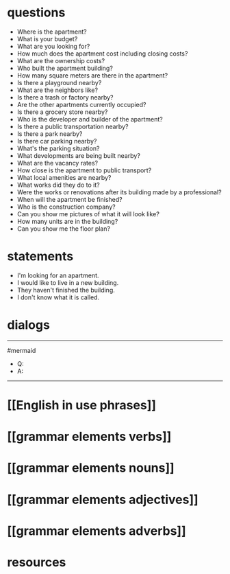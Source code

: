 # questions
-   Where is the apartment?
-   What is your budget?
-   What are you looking for?
-   How much does the apartment cost including closing costs?
-   What are the ownership costs?
-   Who built the apartment building?
-   How many square meters are there in the apartment?
-   Is there a playground nearby?
-   What are the neighbors like?
-   Is there a trash or factory nearby?
-   Are the other apartments currently occupied?
-   Is there a grocery store nearby?
-   Who is the developer and builder of the apartment?
-   Is there a public transportation nearby?
-   Is there a park nearby?
-   Is there car parking nearby?
-   What's the parking situation?
-   What developments are being built nearby?
-   What are the vacancy rates?
-   How close is the apartment to public transport?
-   What local amenities are nearby?
-   What works did they do to it?
-   Were the works or renovations after its building made by a professional?
-   When will the apartment be finished?
-   Who is the construction company?
-   Can you show me pictures of what it will look like?
-   How many units are in the building?
-   Can you show me the floor plan?

# statements
- I'm looking for an apartment.
- I would like to live in a new building.
- They haven't finished the building.
- I don't know what it is called.


# dialogs
---
#mermaid 

- Q: 
- A: 

---

# [[English in use phrases]]

# [[grammar elements verbs]]

# [[grammar elements nouns]]

# [[grammar elements adjectives]]

# [[grammar elements adverbs]]

# resources
